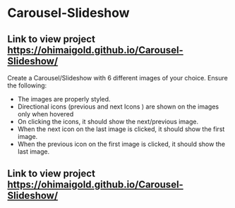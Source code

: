# Carousel-Slideshow
## Link to view project https://ohimaigold.github.io/Carousel-Slideshow/

Create a Carousel/Slideshow with 6 different images of  your choice. Ensure the following:
- The images are properly styled.
- Directional icons (previous and next Icons ) are shown on the images only when hovered
- On clicking the icons, it should show the next/previous image. 
- When the next icon on the last image is clicked, it should show the first image.
- When the previous icon on the first image is clicked, it should show the last image. 

## Link to view project https://ohimaigold.github.io/Carousel-Slideshow/
